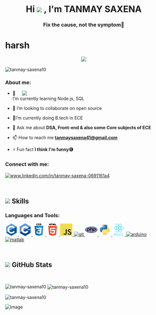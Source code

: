 <h1 align="center">Hi <img src="https://media.giphy.com/media/hvRJCLFzcasrR4ia7z/giphy.gif" width="35">  , I'm TANMAY SAXENA</h1>
<h3 align="center">Fix the cause, not the symptom🤖</h3>
<h1>harsh</h1>

<p align="center">
  <a href="https://github.com/DenverCoder1/readme-typing-svg"><img src="https://readme-typing-svg.herokuapp.com?font=Time+New+Roman&color=cyan&size=25&center=true&vCenter=true&width=600&height=100&lines=HUSTLER..&hearts;++;Self-taught+Front-End+Developer,;ECE+Student;Quick+Learner;Love+to+learn+new+stuffs..;Feel+free+to+connect..."></a>
</p>
                                                              
<p align="left"> <img src="https://komarev.com/ghpvc/?username=tanmay-saxena10&label=Profile%20views&color=0e75b6&style=flat" alt="tanmay-saxena10" /> </p>

 <h3 align="left">About me:</h3>
 
 <picture> <img align="right" src="https://media4.giphy.com/media/qgQUggAC3Pfv687qPC/giphy.gif" width = 450px></picture>


- 🔭  I’m currently learning Node.js, SQL

- 👯 I’m looking to collaborate on open source

- 🌱I’m currently doing B.tech in ECE 

- 💬 Ask me about **DSA, Front-end & also some Core subjects of ECE**

- 📫 How to reach me **tanmaysaxena41@gmail.com**

- ⚡ Fun fact **I think I'm funny😅**


<h3 align="left">Connect with me:</h3>
<p align="left">
<a href="https://www.linkedin.com/in/tanmay-saxena-0691161a4" target="blank"><img align="center"
src="https://raw.githubusercontent.com/rahuldkjain/github-profile-readme-generator/master/src/images/icons/Social/linked-in-alt.svg" alt="www.linkedin.com/in/tanmay-saxena-0691161a4" height="30" width="40" /></a>
</p>
&nbsp

## <img src="https://media2.giphy.com/media/QssGEmpkyEOhBCb7e1/giphy.gif?cid=ecf05e47a0n3gi1bfqntqmob8g9aid1oyj2wr3ds3mg700bl&rid=giphy.gif" width ="25"><b> Skills</b>
<h3 align="left">Languages and Tools:</h3>

<p align="left">  <a href="https://www.cprogramming.com/" target="_blank" rel="noreferrer"> <img src="https://raw.githubusercontent.com/devicons/devicon/master/icons/c/c-original.svg" alt="c" width="40" height="40"/> </a> <a href="https://www.w3schools.com/cpp/" target="_blank" rel="noreferrer"> <img src="https://raw.githubusercontent.com/devicons/devicon/master/icons/cplusplus/cplusplus-original.svg" alt="cplusplus" width="40" height="40"/> </a> <a href="https://www.w3schools.com/css/" target="_blank" rel="noreferrer"> <img src="https://raw.githubusercontent.com/devicons/devicon/master/icons/css3/css3-original-wordmark.svg" alt="css3" width="40" height="40"/>  <a href="https://www.w3.org/html/" target="_blank" rel="noreferrer"> <img src="https://raw.githubusercontent.com/devicons/devicon/master/icons/html5/html5-original-wordmark.svg" alt="html5" width="40" height="40"/> </a> <a href="https://developer.mozilla.org/en-US/docs/Web/JavaScript" target="_blank" rel="noreferrer"> <img src="https://raw.githubusercontent.com/devicons/devicon/master/icons/javascript/javascript-original.svg" alt="javascript" width="40" height="40"/> </a></a> <a href="https://git-scm.com/" target="_blank" rel="noreferrer"> <img src="https://www.vectorlogo.zone/logos/git-scm/git-scm-icon.svg" alt="git" width="40" height="40"/> </a>  <a href="https://www.php.net" target="_blank" rel="noreferrer"> <img src="https://raw.githubusercontent.com/devicons/devicon/master/icons/php/php-original.svg" alt="php" width="40" height="40"/> </a> <a href="https://www.python.org" target="_blank" rel="noreferrer"> <img src="https://raw.githubusercontent.com/devicons/devicon/master/icons/python/python-original.svg" alt="python" width="40" height="40"/> </a> <a href="https://reactjs.org/" target="_blank" rel="noreferrer"> <img src="https://raw.githubusercontent.com/devicons/devicon/master/icons/react/react-original-wordmark.svg" alt="react" width="40" height="40"/> </a><a href="https://www.arduino.cc/" target="_blank" rel="noreferrer"> <img src="https://cdn.worldvectorlogo.com/logos/arduino-1.svg" alt="arduino" width="40" height="40"/> </a><a href="https://www.mathworks.com/" target="_blank" rel="noreferrer"> <img src="https://upload.wikimedia.org/wikipedia/commons/2/21/Matlab_Logo.png" alt="matlab" width="40" height="40"/> </a> </p>

<br>


## <img src="https://media.giphy.com/media/iY8CRBdQXODJSCERIr/giphy.gif" width="35"><b> GitHub Stats </b>
<br>

<p><img align="left" src="https://github-readme-stats.vercel.app/api/top-langs?username=tanmay-saxena10&show_icons=true&locale=en&layout=compact" alt="tanmay-saxena10" /></p>
<p>&nbsp;<img align="center" src="https://github-readme-stats.vercel.app/api?username=tanmay-saxena10&show_icons=true&locale=en" alt="tanmay-saxena10" /></p>

<p><img align="center" src="https://github-readme-streak-stats.herokuapp.com/?user=tanmay-saxena10&" alt="tanmay-saxena10" /></p>

<p><img align="centre" img width="961" alt="image" src="https://user-images.githubusercontent.com/115370358/225462400-2f0d6e56-e2b8-4f4b-8115-a5dec201c78e.png"/></p>

